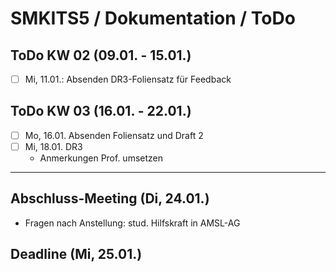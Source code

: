 # SMKITS5 / Dokumentation / ToDo
## ToDo KW 02 (09.01. - 15.01.)
- [ ] Mi, 11.01.: Absenden DR3-Foliensatz für Feedback
## ToDo KW 03 (16.01. - 22.01.)
- [ ] Mo, 16.01. Absenden Foliensatz und Draft 2
- [ ] Mi, 18.01. DR3
  - Anmerkungen Prof. umsetzen
---
## Abschluss-Meeting (Di, 24.01.)
- Fragen nach Anstellung: stud. Hilfskraft in AMSL-AG
## Deadline (Mi, 25.01.)
